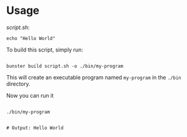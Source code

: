 # Usage

_script.sh_:

```shell
echo "Hello World"
```

To build this script, simply run:

```shell

bunster build script.sh -o ./bin/my-program

```

This will create an executable program named `my-program` in the `./bin` directory.

Now you can run it

```shell

./bin/my-program


# Output: Hello World
```
